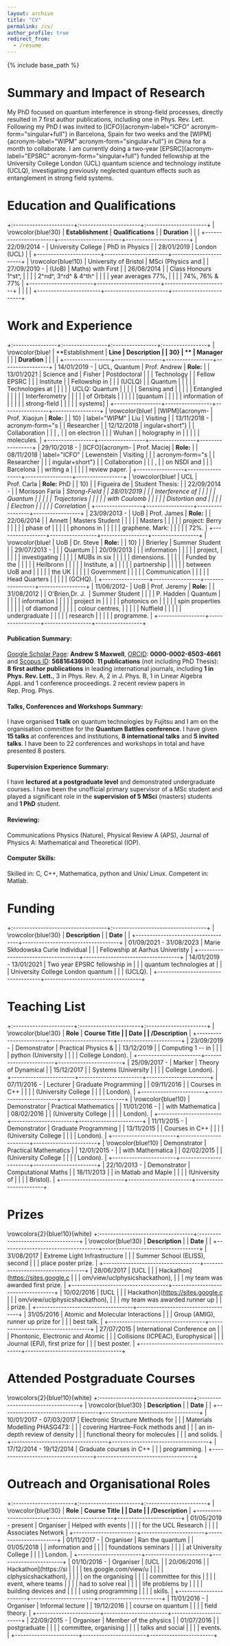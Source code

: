 ```yaml
---
layout: archive
title: "CV"
permalink: /cv/
author_profile: true
redirect_from:
  - /resume
---
```


{% include base_path %}


Summary and Impact of Research
==============================

My PhD focused on quantum interference in strong-field processes,
directly resulted in 7 first author publications, including one in
Phys. Rev. Lett. Following my PhD I was invited to
[ICFO]{acronym-label="ICFO" acronym-form="singular+full"} in Barcelona,
Spain for two weeks and the [WIPM]{acronym-label="WIPM"
acronym-form="singular+full"} in China for a month to collaborate. I am
currently doing a two-year [EPSRC]{acronym-label="EPSRC"
acronym-form="singular+full"} funded fellowship at the University
College London (UCL) quantum science and technology institute (UCLQ),
investigating previously neglected quantum effects such as entanglement
in strong field systems.

Education and Qualifications
======================================================

+:----------------------+:----------------------+:----------------------+
| \rowcolor{blue!30}    | **Establishment**     | **Qualifications**    |
| **Duration**          |                       |                       |
+-----------------------+-----------------------+-----------------------+
| 22/09/2014 -          | University College    | PhD in Physics        |
| 28/01/2019            | London (UCL)          |                       |
+-----------------------+-----------------------+-----------------------+
| \rowcolor{blue!10}    | University of Bristol | MSci (Physics and     |
| 27/09/2010 -          | (UoB)                 | Maths) with First     |
| 26/06/2014            |                       | Class Honours 1^st^,  |
|                       |                       | 2^nd^, 3^rd^ & 4^th^  |
|                       |                       | year averages 77%,    |
|                       |                       | 74%, 76% & 77%        |
+-----------------------+-----------------------+-----------------------+
|                       |                       |                       |
+-----------------------+-----------------------+-----------------------+

Work and Experience
=============================================

+:----------------+:----------------+:----------------+:----------------+
| \rowcolor{blue! | **Establishment | **Line          | **Description** |
| 30}             | **              | Manager**       |                 |
| **Duration**    |                 |                 |                 |
+-----------------+-----------------+-----------------+-----------------+
| 14/01/2019 -    | UCL, Quantum    | Prof. Andrew    | **Role:**       |
| 13/01/2021      | Science and     | Fisher          | Postdoctoral    |
|                 | Technology      |                 | Fellow EPSRC    |
|                 | Institute       |                 | Fellowship in   |
|                 | (UCLQ)          |                 | Quantum         |
|                 |                 |                 | Technologies at |
|                 |                 |                 | UCLQ: Quantum   |
|                 |                 |                 | Sensing and     |
|                 |                 |                 | Entangled       |
|                 |                 |                 | Interferometry  |
|                 |                 |                 | of Orbitals     |
|                 |                 |                 | \[quantum       |
|                 |                 |                 | information of  |
|                 |                 |                 | strong-field    |
|                 |                 |                 | systems\]       |
+-----------------+-----------------+-----------------+-----------------+
| \rowcolor{blue! | [WIPM]{acronym- | Prof. Xiaojun   | **Role:**       |
| 10}             | label="WIPM"    | Liu             | Visiting        |
| 13/11/2018 -    | acronym-form="s |                 | Researcher      |
| 12/12/2018      | ingular+short"} |                 | Collaboration   |
|                 | ,               |                 | on electron     |
|                 | Wuhan           |                 | holography in   |
|                 |                 |                 | molecules.      |
+-----------------+-----------------+-----------------+-----------------+
| 29/10/2018 -    | [ICFO]{acronym- | Prof. Maciej    | **Role:**       |
| 08/11/2018      | label="ICFO"    | Lewenstein      | Visiting        |
|                 | acronym-form="s |                 | Researcher      |
|                 | ingular+short"} |                 | Collaboration   |
|                 | ,               |                 | on NSDI and     |
|                 | Barcelona       |                 | writing a       |
|                 |                 |                 | review paper.   |
+-----------------+-----------------+-----------------+-----------------+
| \rowcolor{blue! | UCL             | Prof. Carla     | **Role:** PhD   |
| 10}             |                 | Figueira de     | Student Thesis: |
| 22/09/2014 -    |                 | Morisson Faria  | *Strong-Field   |
| 28/01/2019      |                 |                 | Interference of |
|                 |                 |                 | Quantum         |
|                 |                 |                 | Trajectories    |
|                 |                 |                 | with Coulomb    |
|                 |                 |                 | Distortion and  |
|                 |                 |                 | Electron        |
|                 |                 |                 | Correlation*    |
+-----------------+-----------------+-----------------+-----------------+
| 23/09/2013 -    | UoB             | Prof. James     | **Role:**       |
| 22/06/2014      |                 | Annett          | Masters Student |
|                 |                 |                 | Masters         |
|                 |                 |                 | project: Berry  |
|                 |                 |                 | phase of        |
|                 |                 |                 | phonons in      |
|                 |                 |                 | graphene. Mark: |
|                 |                 |                 | 72%.            |
+-----------------+-----------------+-----------------+-----------------+
| \rowcolor{blue! | UoB             | Dr. Steve       | **Role:**       |
| 10}             |                 | Brierley        | Summer Student  |
| 29/07/2013 -    |                 |                 | Quantum         |
| 20/09/2013      |                 |                 | information     |
|                 |                 |                 | project,        |
|                 |                 |                 | investigating   |
|                 |                 |                 | MUBs in six     |
|                 |                 |                 | dimensions.     |
|                 |                 |                 | Funded by the   |
|                 |                 |                 | Heilbronn       |
|                 |                 |                 | Institute, a    |
|                 |                 |                 | partnership     |
|                 |                 |                 | between UoB and |
|                 |                 |                 | the UK          |
|                 |                 |                 | Government      |
|                 |                 |                 | Communication   |
|                 |                 |                 | Head Quarters   |
|                 |                 |                 | (GCHQ).         |
+-----------------+-----------------+-----------------+-----------------+
| 11/06/2012-     | UoB             | Prof. Jeremy    | **Role:**       |
| 31/08/2012      |                 | O'Brien,Dr. J.  | Summer Student  |
|                 |                 | P. Hadden       | Quantum         |
|                 |                 |                 | information     |
|                 |                 |                 | project in      |
|                 |                 |                 | photonics on    |
|                 |                 |                 | spin properties |
|                 |                 |                 | of diamond      |
|                 |                 |                 | colour centres, |
|                 |                 |                 | Nuffield        |
|                 |                 |                 | undergraduate   |
|                 |                 |                 | research        |
|                 |                 |                 | programme.      |
+-----------------+-----------------+-----------------+-----------------+


#### Publication Summary:

[Google Scholar
Page](https://scholar.google.co.uk/citations?user=nmL4KXEAAAAJ):
**Andrew S Maxwell**, [ORCID](https://orcid.org/0000-0002-6503-4661):
**0000-0002-6503-4661** and [Scopus
ID](https://www.scopus.com/authid/detail.uri?authorId=56816436900):
**56816436900**. **11 publications** (not including PhD Thesis): **8
first author publications** in leading international journals, including
**1 in Phys. Rev. Lett.**, 3 in Phys. Rev. A, 2 in J. Phys. B, 1 in
Linear Algebra Appl. and 1 conference proceedings. 2 recent review
papers in Rep. Prog. Phys.

#### Talks, Conferences and Workshops Summary:

I have organised **1 talk** on quantum technologies by Fujitsu and I am
on the organisation committee for the **Quantum Battles conference**. I
have given **15 talks** at conferences and institutions, **8
international talks** and **5 invited talks**. I have been to 22
conferences and workshops in total and have presented 8 posters.

#### Supervision Experience Summary:

I have **lectured at a postgraduate level** and demonstrated
undergraduate courses. I have been the unofficial primary supervisor of
a MSc student and played a significant role in the **supervision of 5
MSci** (masters) students and **1 PhD** student.

#### Reviewing:

Communications Physics (Nature), Physical Review A (APS), Journal of
Physics A: Mathematical and Theoretical (IOP).

#### Computer Skills:

Skilled in: C, C++, Mathematica, python and Unix/ Linux. Competent in:
Matlab.

Funding
=================================

+:----------------------------------+:----------------------------------+
| \rowcolor{blue!30}                | **Description**                   |
| **Date**                          |                                   |
+-----------------------------------+-----------------------------------+
| 01/09/2021 - 31/08/2023           | Marie Skłodowska Curie Individual |
|                                   | Fellowship at Aarhus Univeristy   |
+-----------------------------------+-----------------------------------+
| 14/01/2019 - 13/01/2021           | Two year EPSRC fellowship in      |
|                                   | quantum technologies at           |
|                                   | University College London quantum |
|                                   | (UCLQ).                           |
+-----------------------------------+-----------------------------------+

Teaching List
=======================================

+:----------------------+:----------------------+:----------------------+
| \rowcolor{blue!30}    | **Role**              | **Course Title        |
| **Date**              |                       | /Description**        |
+-----------------------+-----------------------+-----------------------+
| 23/09/2019 -          | Demonstrator          | Practical Physics &   |
| 13/12/2019            |                       | Computing 1 -- in     |
|                       |                       | python (University    |
|                       |                       | College London).      |
+-----------------------+-----------------------+-----------------------+
| 25/09/2017 -          | Marker                | Theory of Dynamical   |
| 15/12/2017            |                       | Systems (University   |
|                       |                       | College London).      |
+-----------------------+-----------------------+-----------------------+
| 07/11/2016 -          | Lecturer              | Graduate Programming  |
| 09/11/2016            |                       | Courses in C++        |
|                       |                       | (University College   |
|                       |                       | London).              |
+-----------------------+-----------------------+-----------------------+
| \rowcolor{blue!10}    | Demonstrator          | Practical Mathematics |
| 11/01/2016 -          |                       | with Mathematica      |
| 08/02/2016            |                       | (University College   |
|                       |                       | London).              |
+-----------------------+-----------------------+-----------------------+
| 11/11/2015 -          | Demonstrator          | Graduate Programming  |
| 13/11/2015            |                       | Courses in C++        |
|                       |                       | (University College   |
|                       |                       | London).              |
+-----------------------+-----------------------+-----------------------+
| \rowcolor{blue!10}    | Demonstrator          | Practical Mathematics |
| 12/01/2015 -          |                       | with Mathematica      |
| 02/02/2015            |                       | (University College   |
|                       |                       | London).              |
+-----------------------+-----------------------+-----------------------+
| 22/10/2013 -          | Demonstrator          | Computational Maths   |
| 18/11/2013            |                       | in Matlab and Maple   |
|                       |                       | (University of        |
|                       |                       | Bristol).             |
+-----------------------+-----------------------+-----------------------+

Prizes
================================

\rowcolors{2}{blue!10}{white}
+:----------------------------------+:----------------------------------+
| \rowcolor{blue!30}                | **Description**                   |
| **Date**                          |                                   |
+-----------------------------------+-----------------------------------+
| 31/08/2017                        | Extreme Light Infrastructure      |
|                                   | Summer School (ELISS), second     |
|                                   | place poster prize.               |
+-----------------------------------+-----------------------------------+
| 28/06/2017                        | [UCL                              |
|                                   | Hackathon](https://sites.google.c |
|                                   | om/view/uclphysicshackathon),     |
|                                   | my team was awarded first prize.  |
+-----------------------------------+-----------------------------------+
| 10/02/2016                        | [UCL                              |
|                                   | Hackathon](https://sites.google.c |
|                                   | om/view/uclphysicshackathon),     |
|                                   | my team was awarded runner up     |
|                                   | prize.                            |
+-----------------------------------+-----------------------------------+
| 31/05/2016                        | Atomic and Molecular Interactions |
|                                   | Group (AMIG), runner up prize for |
|                                   | best talk.                        |
+-----------------------------------+-----------------------------------+
| 27/07/2015                        | International Conference on       |
|                                   | Phontonic, Electronic and Atomic  |
|                                   | Collisions (ICPEAC), Europhysical |
|                                   | Journal (EPJ), first prize for    |
|                                   | best poster.                      |
+-----------------------------------+-----------------------------------+

Attended Postgraduate Courses
=======================================================

\rowcolors{2}{blue!10}{white}
+:----------------------------------+:----------------------------------+
| \rowcolor{blue!30}                | **Description**                   |
| **Date**                          |                                   |
+-----------------------------------+-----------------------------------+
| 10/01/2017 - 07/03/2017           | Electronic Structure Methods for  |
|                                   | Materials Modelling PHASG473:     |
|                                   | covering Hartree-Fock methods and |
|                                   | an in-depth review of density     |
|                                   | functional theory for molecules   |
|                                   | and solids.                       |
+-----------------------------------+-----------------------------------+
| 17/12/2014 - 19/12/2014           | Graduate courses in C++           |
|                                   | programming.                      |
+-----------------------------------+-----------------------------------+

Outreach and Organisational Roles
===========================================================

+:----------------------+:----------------------+:----------------------+
| \rowcolor{blue!30}    | **Role**              | **Course Title        |
| **Date**              |                       | /Description**        |
+-----------------------+-----------------------+-----------------------+
| 01/05/2019 - present  | Organiser             | Helped with events    |
|                       |                       | for the UCL Research  |
|                       |                       | Associates Network    |
+-----------------------+-----------------------+-----------------------+
| 01/11/2017 -          | Organiser             | Ran the quantum       |
| 01/05/2018            |                       | information and       |
|                       |                       | foundations seminars  |
|                       |                       | at University College |
|                       |                       | London.               |
+-----------------------+-----------------------+-----------------------+
| 01/10/2016 -          | Organiser             | [UCL                  |
| 20/06/2016            |                       | Hackathon](https://si |
|                       |                       | tes.google.com/view/u |
|                       |                       | clphysicshackathon),  |
|                       |                       | on the organising     |
|                       |                       | committee for this    |
|                       |                       | event, where teams    |
|                       |                       | had to solve real     |
|                       |                       | life problems by      |
|                       |                       | building devices and  |
|                       |                       | using programming     |
|                       |                       | skills.               |
+-----------------------+-----------------------+-----------------------+
| 11/01/2016 -          | Organiser             | Informal lecture      |
| 19/12/2016            |                       | course on quantum     |
|                       |                       | field theory.         |
+-----------------------+-----------------------+-----------------------+
| 22/09/2015 -          | Organiser             | Member of the physics |
| 01/07/2016            |                       | postgraduate          |
|                       |                       | committee, organising |
|                       |                       | talks and social      |
|                       |                       | events.               |
+-----------------------+-----------------------+-----------------------+
